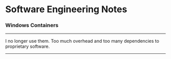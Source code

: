 # Software Engineering Notes

### Windows Containers

---
I no longer use them. Too much overhead and too many dependencies to proprietary software.

---
